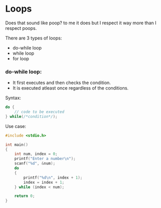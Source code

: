 # Loops
Does that sound like poop? to me it does but I respect it way more than I respect poops.

There are 3 types of loops:

+ do-while loop
+ while loop
+ for loop

### do-while loop:

* It first executes and then checks the condition.
* It is executed atleast once regardless of the conditions.

Syntax:
```C
do {
    // code to be executed
} while(/*condition*/);
```
Use case:
```C
#include <stdio.h>

int main()
{
    int num, index = 0;
    printf("Enter a number\n");
    scanf("%d", &num);
    do
    {
        printf("%d\n", index + 1);
        index = index + 1;
    } while (index < num);

    return 0;
}

```